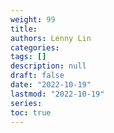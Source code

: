 ```yaml
---
weight: 99
title: 
authors: Lenny Lin
categories: 
tags: []
description: null
draft: false
date: "2022-10-19"
lastmod: "2022-10-19"
series: 
toc: true
---
```


<!--more-->

